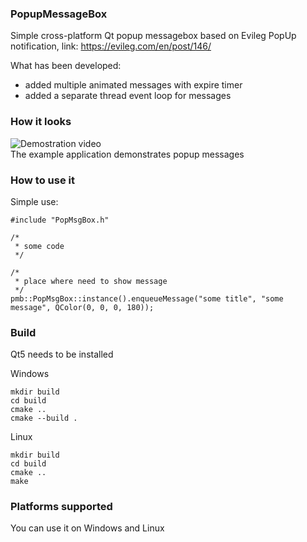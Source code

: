 ### PopupMessageBox
Simple cross-platform Qt popup messagebox based on Evileg PopUp notification, link: https://evileg.com/en/post/146/  

What has been developed:
- added multiple animated messages with expire timer
- added a separate thread event loop for messages

### How it looks
![Demostration video](./screenshots/example.gif?raw=true)  
The example application demonstrates popup messages

### How to use it
Simple use:
```
#include "PopMsgBox.h"

/*
 * some code
 */
 
/*
 * place where need to show message
 */
pmb::PopMsgBox::instance().enqueueMessage("some title", "some message", QColor(0, 0, 0, 180));
```
### Build
Qt5 needs to be installed

Windows
```
mkdir build
cd build
cmake ..
cmake --build .
```

Linux
```
mkdir build
cd build
cmake ..
make
```
### Platforms supported
You can use it on Windows and Linux
